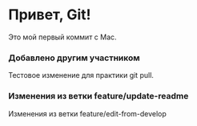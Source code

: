 # Привет, Git!
Это мой первый коммит с Mac.
### Добавлено другим участником
Тестовое изменение для практики git pull.
### Изменения из ветки feature/update-readme
Изменения из ветки feature/edit-from-develop
